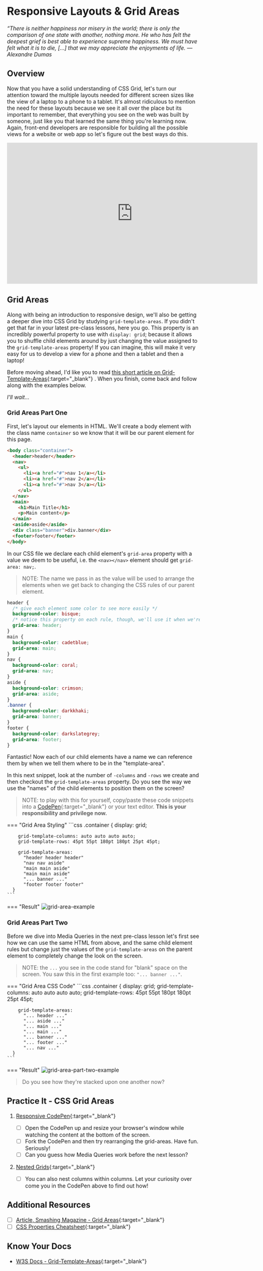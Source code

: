 # Responsive Layouts & Grid Areas

*“There is neither happiness nor misery in the world; there is only the comparison of one state with another, nothing more. He who has felt the deepest grief is best able to experience supreme happiness. We must have felt what it is to die, [...] that we may appreciate the enjoyments of life. —Alexandre Dumas*

## Overview

Now that you have a solid understanding of CSS Grid, let's turn our attention toward the multiple layouts needed for different screen sizes like the view of a laptop to a phone to a tablet. It's almost ridiculous to mention the need for these layouts because we see it all over the place but its important to remember, that everything you see on the web was built by someone, just like you that learned the same thing you're learning now. Again, front-end developers are responsible for building all the possible views for a website or web app so let's figure out the best ways do this.

<iframe src="https://player.vimeo.com/video/393485080" width="655" height="368" frameborder="0" allow="autoplay; fullscreen; picture-in-picture" allowfullscreen></iframe>

## Grid Areas

Along with being an introduction to responsive design, we'll also be getting a deeper dive into CSS Grid by studying `grid-template-areas`. If you didn't get that far in your latest pre-class lessons, here you go. This property is an incredibly powerful property to use with `display: grid`; because it allows you to shuffle child elements around by just changing the value assigned to the `grid-template-areas` property! If you can imagine, this will make it very easy for us to develop a view for a phone and then a tablet and then a laptop!

Before moving ahead, I'd like you to read [this short article on Grid-Template-Areas](https://www.smashingmagazine.com/understanding-css-grid-template-areas/){:target="_blank"} . When you finish, come back and follow along with the examples below.

*I'll wait...*

### Grid Areas Part One

First, let's layout our elements in HTML. We'll create a body element with the class name `container` so we know that it will be our parent element for this page.

```html
<body class="container">
  <header>header</header>
  <nav>
    <ul>
      <li><a href="#">nav 1</a></li>
      <li><a href="#">nav 2</a></li>
      <li><a href="#">nav 3</a></li>
    </ul>
  </nav>
  <main>
    <h1>Main Title</h1>
    <p>Main content</p>
  </main>
  <aside>aside</aside>
  <div class="banner">div.banner</div>
  <footer>footer</footer>
</body>
```

In our CSS file we declare each child element's `grid-area` property with a value we deem to be useful, i.e. the `<nav></nav>` element should get `grid-area: nav;`.

  > NOTE: The name we pass in as the value will be used to arrange the elements when we get back to changing the CSS rules of our parent element.

```css
header {
  /* give each element some color to see more easily */
  background-color: bisque;
  /* notice this property on each rule, though, we'll use it when we're laying out the Parent Element's grid-template-area */
  grid-area: header;
}
main {
  background-color: cadetblue;
  grid-area: main;
}
nav {
  background-color: coral;
  grid-area: nav;
}
aside {
  background-color: crimson;
  grid-area: aside;
}
.banner {
  background-color: darkkhaki;
  grid-area: banner;
}
footer {
  background-color: darkslategrey;
  grid-area: footer;
}
```

Fantastic! Now each of our child elements have a name we can reference them by when we tell them where to be in the "template-area".

In this next snippet, look at the number of `-columns` and `-rows` we create and then checkout the `grid-template-areas` property. Do you see the way we use the "names" of the child elements to position them on the screen?

  > NOTE: to play with this for yourself, copy/paste these code snippets into a [CodePen](https://replit.com){:target="_blank"} or your text editor. **This is your responsibility and privilege now.**

=== "Grid Area Styling"
    ```css
      .container {
        display: grid;

        grid-template-columns: auto auto auto auto;
        grid-template-rows: 45pt 55pt 180pt 180pt 25pt 45pt;

        grid-template-areas:
          "header header header"
          "nav nav aside"
          "main main aside"
          "main main aside"
          "... banner ..."
          "footer footer footer"
      }
    ```

=== "Result"
    ![grid-area-example](./../images/grid-area-example.png)

### Grid Areas Part Two

Before we dive into Media Queries in the next pre-class lesson let's first see how we can use the same HTML from above, and the same child element rules but change just the values of the `grid-template-areas` on the parent element to completely change the look on the screen.

  > NOTE: the `...` you see in the code stand for "blank" space on the screen. You saw this in the first example too: `"... banner ..."`.

=== "Grid Area CSS Code"
    ```css
      .container {
        display: grid;
        grid-template-columns: auto auto auto auto;
        grid-template-rows: 45pt 55pt 180pt 180pt 25pt 45pt;

        grid-template-areas:
          "... header ..."
          "... aside ..."
          "... main ..."
          "... main ..."
          "... banner ..."
          "... footer ..."
          "... nav ..."
      }
    ```

=== "Result"
    ![grid-area-part-two-example](./../images/grid-area-part-two-example.png)

  > Do you see how they're stacked upon one another now?

## Practice It - CSS Grid Areas

1. [Responsive CodePen](https://codepen.io/austincoding/pen/vdLQmo/){:target="_blank"}

    - [ ] Open the CodePen up and resize your browser's window while watching the content at the bottom of the screen.
    - [ ] Fork the CodePen and then try rearranging the grid-areas. Have fun. Seriously!
    - [ ] Can you guess how Media Queries work before the next lesson?

2. [Nested Grids](https://codepen.io/austincoding/pen/JMvLvx/){:target="_blank"}

    - [ ] You can also nest columns within columns. Let your curiosity over come you in the CodePen above to find out how!

## Additional Resources

- [ ] [Article, Smashing Magazine - Grid Areas](https://www.smashingmagazine.com/understanding-css-grid-template-areas/){:target="_blank"}
- [ ] [CSS Properties Cheatsheet](https://websitesetup.org/css3-cheat-sheet/){:target="_blank"}

## Know Your Docs

* [W3S Docs - Grid-Template-Areas](https://www.w3schools.com/cssref/pr_grid-template-areas.asp){:target="_blank"}
